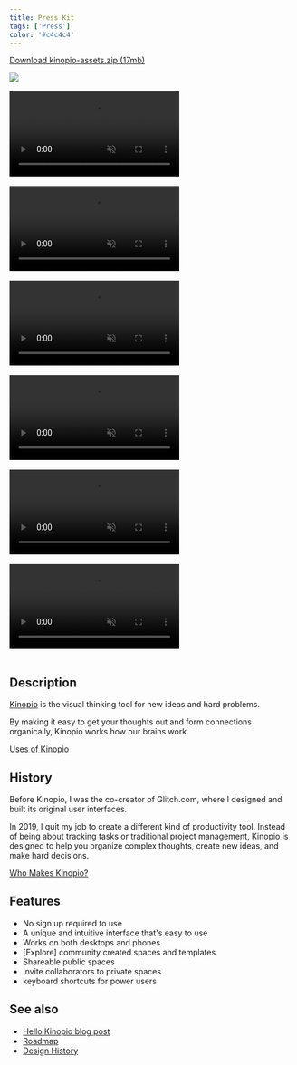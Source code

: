 ```yaml
---
title: Press Kit
tags: ['Press']
color: '#c4c4c4'
---
```


[Download kinopio-assets.zip (17mb)](/assets/posts/press-kit/kinopio-assets.zip)

<img src="/assets/posts/press-kit/logo-base.png" class="no-shadow"/>
<br><br>

<video autoplay loop muted playsinline class="wide">
  <source src="/assets/posts/press-kit/example-space.mp4">
</video>
<br><br>

<video autoplay loop muted playsinline class="wide">
  <source src="/assets/posts/press-kit/screenrec2.mp4">
</video>
<br><br>

<video autoplay loop muted playsinline class="wide">
  <source src="/assets/posts/press-kit/real-time-collaboration.mp4">
</video>
<br><br>

<video autoplay loop muted playsinline class="wide">
  <source src="https://kinopio-updates.us-east-1.linodeobjects.com/animated-background.mp4">
</video>
<br><br>

<video autoplay loop muted playsinline class="wide">
  <source src="https://kinopio-updates.us-east-1.linodeobjects.com/collaborative-tags.mp4">
</video>
<br><br>

<video autoplay loop muted playsinline class="wide">
  <source src="https://kinopio-updates.us-east-1.linodeobjects.com/free-plants-in-brooklyn.mp4">
</video>
<br><br>

## Description

[Kinopio](http://kinopio.club) is the visual thinking tool for new ideas and hard problems.

By making it easy to get your thoughts out and form connections organically, Kinopio works how our brains work.

[Uses of Kinopio](/posts/uses-of-kinopio/)

## History

Before Kinopio, I was the co-creator of Glitch.com, where I designed and built its original user interfaces.

In 2019, I quit my job to create a different kind of productivity tool. Instead of being about tracking tasks or traditional project management, Kinopio is designed to help you organize complex thoughts, create new ideas, and make hard decisions.

[Who Makes Kinopio?](/posts/who-makes-kinopio/)

## Features

- No sign up required to use
- A unique and intuitive interface that's easy to use
- Works on both desktops and phones
- [Explore] community created spaces and templates
- Shareable public spaces
- Invite collaborators to private spaces
- keyboard shortcuts for power users

## See also

- [Hello Kinopio blog post](http://pketh.org/hello-kinopio.html)
- [Roadmap](https://kinopio.club/-kinopio-roadmap-6TRE21gchHI7alHLuwzd5)
- [Design History](https://www.are.na/kinopio/kinopio-design)
